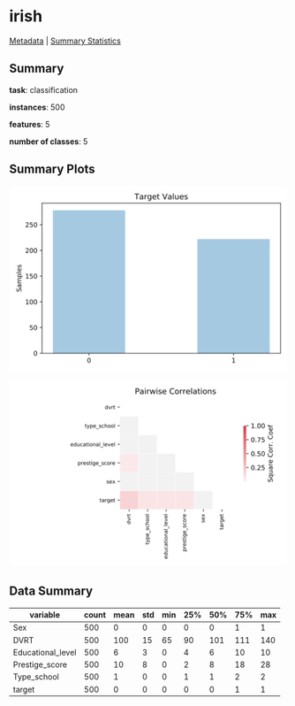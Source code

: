 # irish

[Metadata](metadata.yaml) | [Summary Statistics](summary_stats.csv)

## Summary

**task**: classification

**instances**: 500

**features**: 5

**number of classes**: 5

## Summary Plots

![Labels](label.svg)

![Corr](corr.svg)

## Data Summary

|	variable	|	count	|	mean	|	std	|	min	|	25%	|	50%	|	75%	|	max|
| --- | --- | --- | --- | --- | --- | --- | --- | --- |
|	Sex	|	500	|	0	|	0	|	0	|	0	|	0	|	1	|	1
|	DVRT	|	500	|	100	|	15	|	65	|	90	|	101	|	111	|	140
|	Educational_level	|	500	|	6	|	3	|	0	|	4	|	6	|	10	|	10
|	Prestige_score	|	500	|	10	|	8	|	0	|	2	|	8	|	18	|	28
|	Type_school	|	500	|	1	|	0	|	0	|	1	|	1	|	2	|	2
|	target	|	500	|	0	|	0	|	0	|	0	|	0	|	1	|	1
